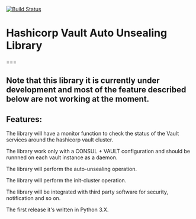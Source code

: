[![Build Status](https://travis-ci.org/ish-xyz/vault-unsealing.svg?branch=develop)](https://travis-ci.org/ish-xyz/vault-unsealing)

# Hashicorp Vault Auto Unsealing Library

===

## Note that this library it is currently under development and most of the feature described below are not working at the moment.

## Features:

The library will have a monitor function to check the status of the Vault services around the hashicorp vault cluster.

The library work only with a CONSUL + VAULT configuration and should be runnned on each vault instance as a daemon.

The library will perform the auto-unsealing operation.

The library will perform the init-cluster operation.

The library will be integrated with third party software for security, notification and so on.

The first release it's written in Python 3.X.